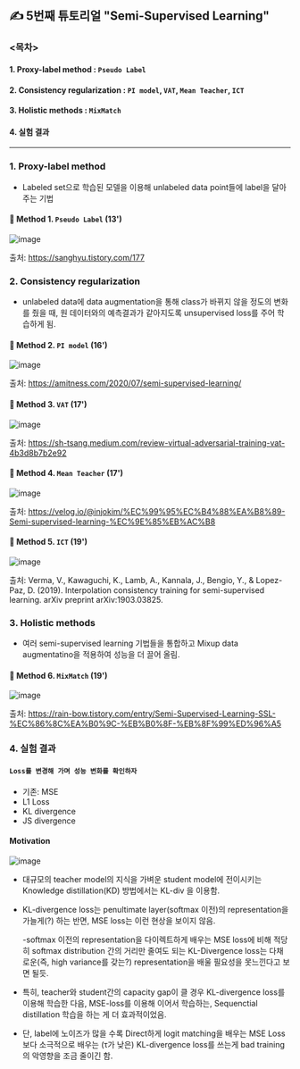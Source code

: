 ## ✍ 5번째 튜토리얼 "Semi-Supervised Learning"
 
### <목차>
#### 1. Proxy-label method : `Pseudo Label`
#### 2. Consistency regularization : `PI model`, `VAT`, `Mean Teacher`, `ICT`
#### 3. Holistic methods : `MixMatch`
#### 4. 실험 결과

---

### 1️. Proxy-label method 

  - Labeled set으로 학습된 모델을 이용해 unlabeled data point들에 label을 달아주는 기법


  #### 📌 Method 1. `Pseudo Label` (13')
  ![image](https://user-images.githubusercontent.com/67623921/209647081-9874fab0-5f36-43a4-91d9-a224ca76e1ef.png)
  
  출처: https://sanghyu.tistory.com/177


### 2️. Consistency regularization

  - unlabeled data에 data augmentation을 통해 class가 바뀌지 않을 정도의 변화를 줬을 때, 원 데이터와의 예측결과가 같아지도록 unsupervised loss를 주어 학습하게 됨. 



  #### 📌 Method 2. `PI model` (16')
  ![image](https://user-images.githubusercontent.com/67623921/209645936-254931a4-4b02-4496-9ef5-089c52d4cc8a.png)
  
  출처: https://amitness.com/2020/07/semi-supervised-learning/
  
  
  #### 📌 Method 3. `VAT` (17')
  ![image](https://user-images.githubusercontent.com/67623921/209646055-166bc795-a250-416f-9357-8afd04d3824b.png)
  
  출처: https://sh-tsang.medium.com/review-virtual-adversarial-training-vat-4b3d8b7b2e92
    
  
  #### 📌 Method 4. `Mean Teacher` (17')
  ![image](https://user-images.githubusercontent.com/67623921/209646198-4661e185-e44c-4d23-af9f-8960e1eb6f13.png)
  
  출처: https://velog.io/@injokim/%EC%99%95%EC%B4%88%EA%B8%89-Semi-supervised-learning-%EC%9E%85%EB%AC%B8


  #### 📌 Method 5. `ICT` (19')
  ![image](https://user-images.githubusercontent.com/67623921/209646639-8695ddbc-e433-4a9f-9884-c1e03f1c245a.png)
  
  출처: Verma, V., Kawaguchi, K., Lamb, A., Kannala, J., Bengio, Y., & Lopez-Paz, D. (2019). Interpolation consistency training for semi-supervised learning. arXiv preprint arXiv:1903.03825.
  
  
  
### 3️. Holistic methods

  - 여러 semi-supervised learning 기법들을 통합하고 Mixup data augmentatino을 적용하여 성능을 더 끌어 올림.

  #### 📌 Method 6. `MixMatch` (19')
  ![image](https://user-images.githubusercontent.com/67623921/209646904-61c6481e-7192-4495-9139-a8ed37d9ae9b.png)
  
  출처: https://rain-bow.tistory.com/entry/Semi-Supervised-Learning-SSL-%EC%86%8C%EA%B0%9C-%EB%B0%8F-%EB%8F%99%ED%96%A5


  
### 4. 실험 결과 

#### `Loss를 변경해 가며 성능 변화를 확인하자`
 - 기존: MSE
 - L1 Loss
 - KL divergence
 - JS divergence

#### Motivation
![image](https://user-images.githubusercontent.com/67623921/209648099-730d6303-d2e7-44d1-b3db-f95a1f933a5e.png)

- 대규모의 teacher model의 지식을 가벼운 student model에 전이시키는 Knowledge distillation(KD) 방법에서는 KL-div 을 이용함. 

- KL-divergence loss는 penultimate layer(softmax 이전)의 representation을 가늘게(?) 하는 반면, MSE loss는 이런 현상을 보이지 않음.

  -softmax 이전의 representation을 다이렉트하게 배우는 MSE loss에 비해 적당히 softmax distribution 간의 거리만 줄여도 되는 KL-Divergence loss는 다채로운(즉, high variance를 갖는?) representation을 배울 필요성을 못느낀다고 보면 될듯.
  
- 특히, teacher와 student간의 capacity gap이 클 경우 KL-divergence loss를 이용해 학습한 다음, MSE-loss를 이용해 이어서 학습하는, Sequenctial distillation 학습을 하는 게 더 효과적이었음.

- 단, label에 노이즈가 많을 수록 Direct하게 logit matching을 배우는 MSE Loss보다 소극적으로 배우는 (τ가 낮은) KL-divergence loss를 쓰는게 bad training의 악영향을 조금 줄이긴 함.

